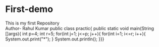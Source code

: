 # First-demo
This is my first Repository<br>
Author- Rahul Kumar
public class practic{
    public static void main(String []args){
        int p=4;
        int r=5;
        for(int j=1; j<=p; j++){
        for(int i=1; i<=r; i++){
        System.out.print("*");
    }
        System.out.println();
}}}